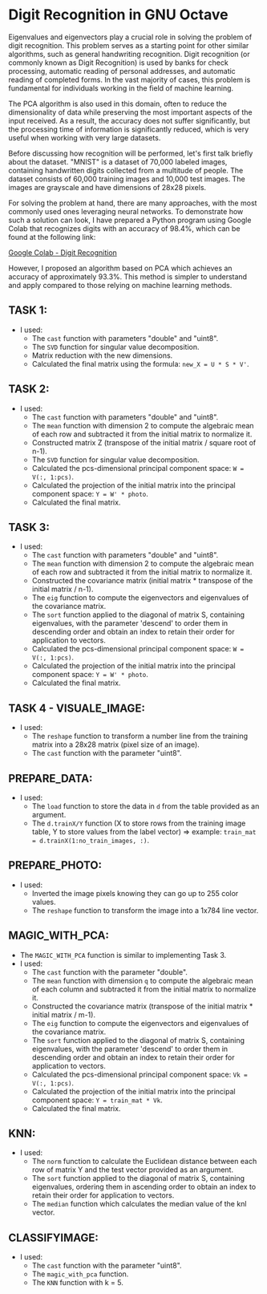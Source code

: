 # Digit Recognition in GNU Octave

Eigenvalues and eigenvectors play a crucial role in solving the problem of digit recognition. This problem serves as a starting point for other similar algorithms, such as general handwriting recognition. Digit recognition (or commonly known as Digit Recognition) is used by banks for check processing, automatic reading of personal addresses, and automatic reading of completed forms. In the vast majority of cases, this problem is fundamental for individuals working in the field of machine learning.

The PCA algorithm is also used in this domain, often to reduce the dimensionality of data while preserving the most important aspects of the input received. As a result, the accuracy does not suffer significantly, but the processing time of information is significantly reduced, which is very useful when working with very large datasets.

Before discussing how recognition will be performed, let's first talk briefly about the dataset. "MNIST" is a dataset of 70,000 labeled images, containing handwritten digits collected from a multitude of people. The dataset consists of 60,000 training images and 10,000 test images. The images are grayscale and have dimensions of 28x28 pixels.

For solving the problem at hand, there are many approaches, with the most commonly used ones leveraging neural networks. To demonstrate how such a solution can look, I have prepared a Python program using Google Colab that recognizes digits with an accuracy of 98.4%, which can be found at the following link:

[Google Colab - Digit Recognition](https://colab.research.google.com/drive/1o_O4E-75-G1CFjY599E1Cd5yPcw-XO5s?usp=sharing)

However, I proposed an algorithm based on PCA which achieves an accuracy of approximately 93.3%. This method is simpler to understand and apply compared to those relying on machine learning methods.

## TASK 1:
- I used:
  - The `cast` function with parameters "double" and "uint8".
  - The `SVD` function for singular value decomposition.
  - Matrix reduction with the new dimensions.
  - Calculated the final matrix using the formula: `new_X = U * S * V'`.

## TASK 2:
- I used:
  - The `cast` function with parameters "double" and "uint8".
  - The `mean` function with dimension 2 to compute the algebraic mean of each row and subtracted it from the initial matrix to normalize it.
  - Constructed matrix Z (transpose of the initial matrix / square root of n-1).
  - The `SVD` function for singular value decomposition.
  - Calculated the pcs-dimensional principal component space: `W = V(:, 1:pcs)`.
  - Calculated the projection of the initial matrix into the principal component space: `Y = W' * photo`.
  - Calculated the final matrix.

## TASK 3:
- I used:
  - The `cast` function with parameters "double" and "uint8".
  - The `mean` function with dimension 2 to compute the algebraic mean of each row and subtracted it from the initial matrix to normalize it.
  - Constructed the covariance matrix (initial matrix * transpose of the initial matrix / n-1).
  - The `eig` function to compute the eigenvectors and eigenvalues of the covariance matrix.
  - The `sort` function applied to the diagonal of matrix S, containing eigenvalues, with the parameter 'descend' to order them in descending order and obtain an index to retain their order for application to vectors.
  - Calculated the pcs-dimensional principal component space: `W = V(:, 1:pcs)`.
  - Calculated the projection of the initial matrix into the principal component space: `Y = W' * photo`.
  - Calculated the final matrix.

## TASK 4 - VISUALE_IMAGE:
- I used:
  - The `reshape` function to transform a number line from the training matrix into a 28x28 matrix (pixel size of an image).
  - The `cast` function with the parameter "uint8".

## PREPARE_DATA:
- I used:
  - The `load` function to store the data in `d` from the table provided as an argument.
  - The `d.trainX/Y` function (X to store rows from the training image table, Y to store values from the label vector) => example: `train_mat = d.trainX(1:no_train_images, :)`.

## PREPARE_PHOTO:
- I used:
  - Inverted the image pixels knowing they can go up to 255 color values.
  - The `reshape` function to transform the image into a 1x784 line vector.

## MAGIC_WITH_PCA:
- The `MAGIC_WITH_PCA` function is similar to implementing Task 3.
- I used:
  - The `cast` function with the parameter "double".
  - The `mean` function with dimension `q` to compute the algebraic mean of each column and subtracted it from the initial matrix to normalize it.
  - Constructed the covariance matrix (transpose of the initial matrix * initial matrix / m-1).
  - The `eig` function to compute the eigenvectors and eigenvalues of the covariance matrix.
  - The `sort` function applied to the diagonal of matrix S, containing eigenvalues, with the parameter 'descend' to order them in descending order and obtain an index to retain their order for application to vectors.
  - Calculated the pcs-dimensional principal component space: `Vk = V(:, 1:pcs)`.
  - Calculated the projection of the initial matrix into the principal component space: `Y = train_mat * Vk`.
  - Calculated the final matrix.

## KNN:
- I used:
  - The `norm` function to calculate the Euclidean distance between each row of matrix Y and the test vector provided as an argument.
  - The `sort` function applied to the diagonal of matrix S, containing eigenvalues, ordering them in ascending order to obtain an index to retain their order for application to vectors.
  - The `median` function which calculates the median value of the knl vector.

## CLASSIFYIMAGE:
- I used:
  - The `cast` function with the parameter "uint8".
  - The `magic_with_pca` function.
  - The `KNN` function with k = 5.

